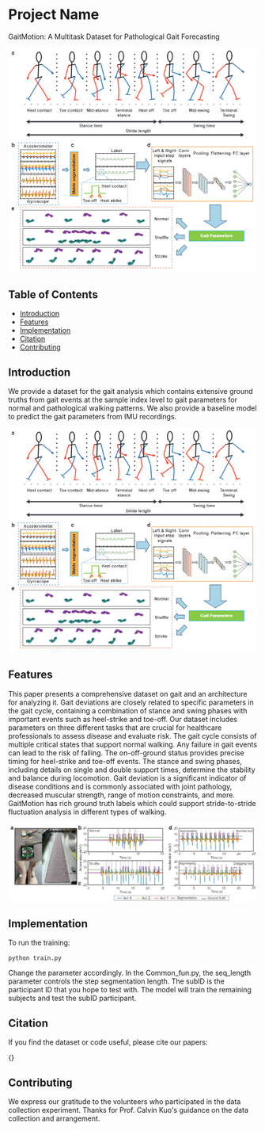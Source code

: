 # Project Name

GaitMotion: A Multitask Dataset for Pathological Gait Forecasting

![Project Screenshot](./figure/figure0.png)

## Table of Contents

- [Introduction](#introduction)
- [Features](#features)
- [Implementation](#implementation)
- [Citation](#citation)
- [Contributing](#contributing)
<!-- - [License](#license) -->

## Introduction

We provide a dataset for the gait analysis which contains extensive ground truths from gait events at the sample index level to gait parameters for normal and pathological walking patterns. We also provide a baseline model to predict the gait parameters from IMU recordings. 

![Project Screenshot](figure/figure0.png)

## Features

This paper presents a comprehensive dataset on gait and an architecture for analyzing it. Gait deviations are closely related to specific parameters in the gait cycle, containing a combination of stance and swing phases with important events such as heel-strike and toe-off. Our dataset includes parameters on three different tasks that are crucial for healthcare professionals to assess disease and evaluate risk. The gait cycle consists of multiple critical states that support normal walking. Any failure in gait events can lead to the risk of falling. The on-off-ground status provides precise timing for heel-strike and toe-off events. The stance and swing phases, including details on single and double support times, determine the stability and balance during locomotion. Gait deviation is a significant indicator of disease conditions and is commonly associated with joint pathology, decreased muscular strength, range of motion constraints, and more. GaitMotion has rich ground truth labels which could support stride-to-stride fluctuation analysis in different types of walking. 

![Project Screenshot](figure/figure1.png)

## Implementation

To run the training:

```
python train.py
```

Change the parameter accordingly. In the Common_fun.py, the seq_length parameter controls the step segmentation length. The subID is the participant ID that you hope to test with. The model will train the remaining subjects and test the subID participant. 

## Citation

If you find the dataset or code useful, please cite our papers:

{}

## Contributing

We express our gratitude to the volunteers who participated in the data collection experiment. Thanks for Prof. Calvin Kuo's guidance on the data collection and arrangement. 

<!-- ## License

Specify the license under which your project is distributed. For example:

This project is licensed under the [MIT License](LICENSE). -->
